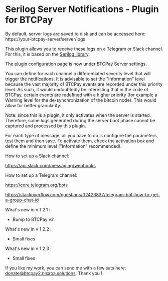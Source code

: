 # Serilog Server Notifications - Plugin for BTCPay


By default, server logs are saved to disk and can be accessed here:
https://your-btcpay-server/server/logs

This plugin allows you to receive these logs on a Telegram or Slack channel.
For this, it is based on the [Serilog library](https://serilog.net/).

The plugin configuration page is now under BTCPay Server settings.

You can define for each channel a differentiated severity level that will trigger the notifications.
It is advisable to set the "Information" level because the vast majority of BTCPay events are recorded under this priority level.
As such, it would undoubtedly be interesting that in the code of BTCPay, certain events are redefined with a higher priority (for example a Warning level for the de-synchronization of the bitcoin node). This would allow for better granularity.

Note: since this is a plugin, it only activates when the server is started. Therefore, some logs generated during the server boot phase cannot be captured and processed by this plugin.

For each type of message, all you have to do is configure the parameters, test them and then save.
To activate them, check the activation box and define the minimum level ("Information" recommended).


How to set up a Slack channel:

https://api.slack.com/messaging/webhooks


How to set up a Telegram channel:

https://core.telegram.org/bots

https://stackoverflow.com/questions/32423837/telegram-bot-how-to-get-a-group-chat-id



What's new in v 1.2.1 :
- Bump to BTCPay v2

What's new in v 1.2.2 :
- Small fixes

What's new in v 1.2.3 :
- Small fixes

If you like my work, you can send me with a few sats here: donate@btcpay2.nisaba.solutions. Thank you !